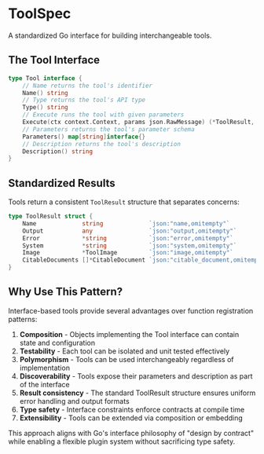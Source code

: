 # ToolSpec

A standardized Go interface for building interchangeable tools.

## The Tool Interface

```go
type Tool interface {
    // Name returns the tool's identifier
    Name() string
    // Type returns the tool's API type
    Type() string
    // Execute runs the tool with given parameters
    Execute(ctx context.Context, params json.RawMessage) (*ToolResult, error)
    // Parameters returns the tool's parameter schema
    Parameters() map[string]interface{}
    // Description returns the tool's description
    Description() string
}
```

## Standardized Results

Tools return a consistent `ToolResult` structure that separates concerns:

```go
type ToolResult struct {
    Name             string             `json:"name,omitempty"`
    Output           any                `json:"output,omitempty"`
    Error            *string            `json:"error,omitempty"`
    System           *string            `json:"system,omitempty"`
    Image            *ToolImage         `json:"image,omitempty"`
    CitableDocuments []*CitableDocument `json:"citable_document,omitempty"`
}
```

## Why Use This Pattern?

Interface-based tools provide several advantages over function registration patterns:

1. **Composition** - Objects implementing the Tool interface can contain state and configuration
2. **Testability** - Each tool can be isolated and unit tested effectively
3. **Polymorphism** - Tools can be used interchangeably regardless of implementation
4. **Discoverability** - Tools expose their parameters and description as part of the interface
5. **Result consistency** - The standard ToolResult structure ensures uniform error handling and output formats
6. **Type safety** - Interface constraints enforce contracts at compile time
7. **Extensibility** - Tools can be extended via composition or embedding

This approach aligns with Go's interface philosophy of "design by contract" while enabling a flexible plugin system without sacrificing type safety.